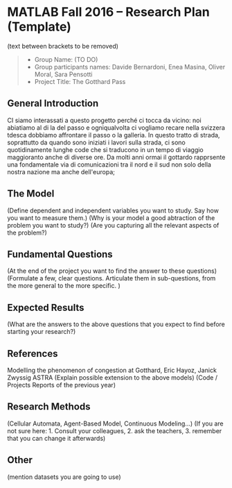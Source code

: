 ﻿# MATLAB Fall 2016 – Research Plan (Template)
(text between brackets to be removed)

> * Group Name: (TO DO)
> * Group participants names: Davide Bernardoni, Enea Masina, Oliver Moral, Sara Pensotti
> * Project Title: The Gotthard Pass

## General Introduction

CI siamo interassati a questo progetto perché ci tocca da vicino: noi abiatiamo al di la del passo e ogniqualvolta ci vogliamo recare nella
svizzera tdesca dobbiamo affrontare il passo o la galleria.
In questo tratto di strada, soprattutto da quando sono iniziati i lavori sulla strada, ci sono quotidinamente lunghe code che si traducono in un tempo di viaggio maggioranto anche di diverse ore.
Da molti anni ormai il gottardo rapprsente una fondamentale via di comunicazioni tra il nord e il sud non solo della nostra nazione ma anche dell'europa;
## The Model

(Define dependent and independent variables you want to study. Say how you want to measure them.) (Why is your model a good abtraction of the problem you want to study?) (Are you capturing all the relevant aspects of the problem?)


## Fundamental Questions

(At the end of the project you want to find the answer to these questions)
(Formulate a few, clear questions. Articulate them in sub-questions, from the more general to the more specific. )


## Expected Results

(What are the answers to the above questions that you expect to find before starting your research?)


## References 

Modelling the phenomenon of congestion at Gotthard, Eric Hayoz, Janick Zwyssig
ASTRA
(Explain possible extension to the above models)
(Code / Projects Reports of the previous year)


## Research Methods

(Cellular Automata, Agent-Based Model, Continuous Modeling...) (If you are not sure here: 1. Consult your colleagues, 2. ask the teachers, 3. remember that you can change it afterwards)


## Other

(mention datasets you are going to use)
